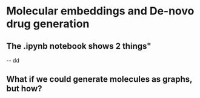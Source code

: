 # Molecular embeddings and De-novo drug generation

## The .ipynb notebook shows 2 things"
-- dd

## What if we could generate molecules as graphs, but how?
